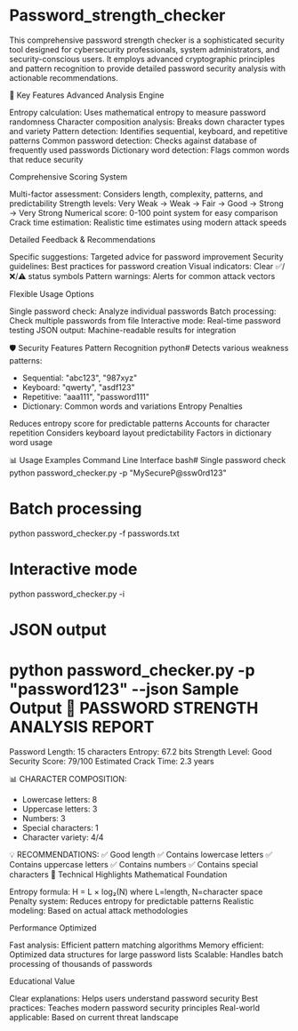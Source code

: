 # Password_strength_checker
This comprehensive password strength checker is a sophisticated security tool designed for cybersecurity professionals, system administrators, and security-conscious users. It employs advanced cryptographic principles and pattern recognition to provide detailed password security analysis with actionable recommendations.

🔐 Key Features
Advanced Analysis Engine

Entropy calculation: Uses mathematical entropy to measure password randomness
Character composition analysis: Breaks down character types and variety
Pattern detection: Identifies sequential, keyboard, and repetitive patterns
Common password detection: Checks against database of frequently used passwords
Dictionary word detection: Flags common words that reduce security

Comprehensive Scoring System

Multi-factor assessment: Considers length, complexity, patterns, and predictability
Strength levels: Very Weak → Weak → Fair → Good → Strong → Very Strong
Numerical score: 0-100 point system for easy comparison
Crack time estimation: Realistic time estimates using modern attack speeds

Detailed Feedback & Recommendations

Specific suggestions: Targeted advice for password improvement
Security guidelines: Best practices for password creation
Visual indicators: Clear ✅/❌/⚠️ status symbols
Pattern warnings: Alerts for common attack vectors

Flexible Usage Options

Single password check: Analyze individual passwords
Batch processing: Check multiple passwords from file
Interactive mode: Real-time password testing
JSON output: Machine-readable results for integration

🛡️ Security Features
Pattern Recognition
python# Detects various weakness patterns:
- Sequential: "abc123", "987xyz"
- Keyboard: "qwerty", "asdf123"
- Repetitive: "aaa111", "password111"
- Dictionary: Common words and variations
Entropy Penalties

Reduces entropy score for predictable patterns
Accounts for character repetition
Considers keyboard layout predictability
Factors in dictionary word usage

📊 Usage Examples
Command Line Interface
bash# Single password check
python password_checker.py -p "MySecureP@ssw0rd123"

# Batch processing
python password_checker.py -f passwords.txt

# Interactive mode
python password_checker.py -i

# JSON output
python password_checker.py -p "password123" --json
Sample Output
🔐 PASSWORD STRENGTH ANALYSIS REPORT
==================================================

Password Length: 15 characters
Entropy: 67.2 bits
Strength Level: Good
Security Score: 79/100
Estimated Crack Time: 2.3 years

📊 CHARACTER COMPOSITION:
- Lowercase letters: 8
- Uppercase letters: 3
- Numbers: 3
- Special characters: 1
- Character variety: 4/4

💡 RECOMMENDATIONS:
   ✅ Good length
   ✅ Contains lowercase letters
   ✅ Contains uppercase letters
   ✅ Contains numbers
   ✅ Contains special characters
🎯 Technical Highlights
Mathematical Foundation

Entropy formula: H = L × log₂(N) where L=length, N=character space
Penalty system: Reduces entropy for predictable patterns
Realistic modeling: Based on actual attack methodologies

Performance Optimized

Fast analysis: Efficient pattern matching algorithms
Memory efficient: Optimized data structures for large password lists
Scalable: Handles batch processing of thousands of passwords

Educational Value

Clear explanations: Helps users understand password security
Best practices: Teaches modern password security principles
Real-world applicable: Based on current threat landscape
